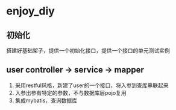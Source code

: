 # enjoy_diy

## 初始化

搭建好基础架子，提供一个初始化接口，提供一个接口的单元测试实例

## user controller -> service -> mapper

1. 采用restful风格，新建了user的一个接口，将入参到查库串联起来
2. 入参出参有特定的参数，不与数据库层pojo复用
3. 集成mybatis，查询数据库